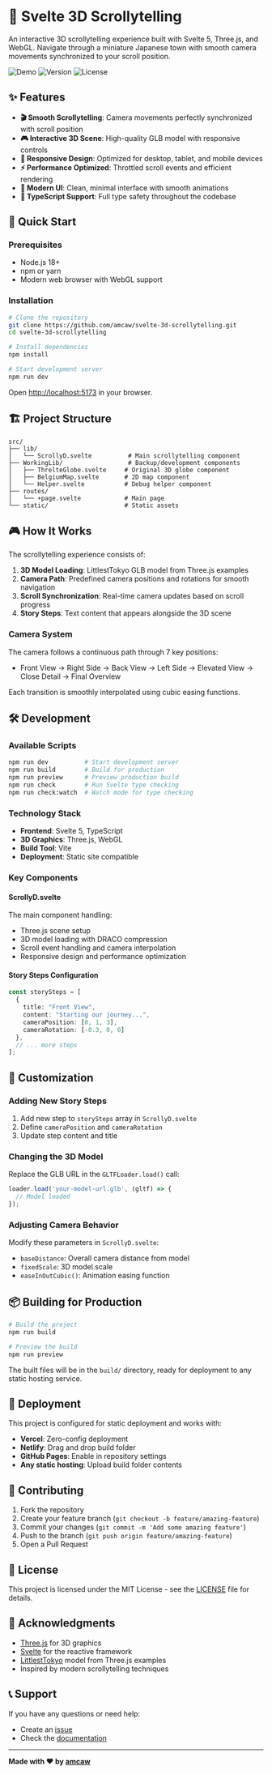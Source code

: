 # 🌟 Svelte 3D Scrollytelling

An interactive 3D scrollytelling experience built with Svelte 5, Three.js, and WebGL. Navigate through a miniature Japanese town with smooth camera movements synchronized to your scroll position.

![Demo](https://img.shields.io/badge/demo-live-brightgreen)
![Version](https://img.shields.io/badge/version-1.0.0-blue)
![License](https://img.shields.io/badge/license-MIT-green)

## ✨ Features

- **🎬 Smooth Scrollytelling**: Camera movements perfectly synchronized with scroll position
- **🎮 Interactive 3D Scene**: High-quality GLB model with responsive controls
- **📱 Responsive Design**: Optimized for desktop, tablet, and mobile devices
- **⚡ Performance Optimized**: Throttled scroll events and efficient rendering
- **🎨 Modern UI**: Clean, minimal interface with smooth animations
- **🔧 TypeScript Support**: Full type safety throughout the codebase

## 🚀 Quick Start

### Prerequisites

- Node.js 18+ 
- npm or yarn
- Modern web browser with WebGL support

### Installation

```bash
# Clone the repository
git clone https://github.com/amcaw/svelte-3d-scrollytelling.git
cd svelte-3d-scrollytelling

# Install dependencies
npm install

# Start development server
npm run dev
```

Open [http://localhost:5173](http://localhost:5173) in your browser.

## 🏗️ Project Structure

```
src/
├── lib/
│   └── ScrollyD.svelte          # Main scrollytelling component
├── WorkingLib/                  # Backup/development components
│   ├── ThrelteGlobe.svelte     # Original 3D globe component
│   ├── BelgiumMap.svelte       # 2D map component
│   └── Helper.svelte           # Debug helper component
├── routes/
│   └── +page.svelte            # Main page
└── static/                     # Static assets
```

## 🎮 How It Works

The scrollytelling experience consists of:

1. **3D Model Loading**: LittlestTokyo GLB model from Three.js examples
2. **Camera Path**: Predefined camera positions and rotations for smooth navigation
3. **Scroll Synchronization**: Real-time camera updates based on scroll progress
4. **Story Steps**: Text content that appears alongside the 3D scene

### Camera System

The camera follows a continuous path through 7 key positions:
- Front View → Right Side → Back View → Left Side → Elevated View → Close Detail → Final Overview

Each transition is smoothly interpolated using cubic easing functions.

## 🛠️ Development

### Available Scripts

```bash
npm run dev          # Start development server
npm run build        # Build for production
npm run preview      # Preview production build
npm run check        # Run Svelte type checking
npm run check:watch  # Watch mode for type checking
```

### Technology Stack

- **Frontend**: Svelte 5, TypeScript
- **3D Graphics**: Three.js, WebGL
- **Build Tool**: Vite
- **Deployment**: Static site compatible

### Key Components

#### ScrollyD.svelte
The main component handling:
- Three.js scene setup
- 3D model loading with DRACO compression
- Scroll event handling and camera interpolation
- Responsive design and performance optimization

#### Story Steps Configuration
```typescript
const storySteps = [
  {
    title: "Front View",
    content: "Starting our journey...",
    cameraPosition: [0, 1, 3],
    cameraRotation: [-0.3, 0, 0]
  },
  // ... more steps
];
```

## 🔧 Customization

### Adding New Story Steps

1. Add new step to `storySteps` array in `ScrollyD.svelte`
2. Define `cameraPosition` and `cameraRotation` 
3. Update step content and title

### Changing the 3D Model

Replace the GLB URL in the `GLTFLoader.load()` call:
```javascript
loader.load('your-model-url.glb', (gltf) => {
  // Model loaded
});
```

### Adjusting Camera Behavior

Modify these parameters in `ScrollyD.svelte`:
- `baseDistance`: Overall camera distance from model
- `fixedScale`: 3D model scale
- `easeInOutCubic()`: Animation easing function

## 📦 Building for Production

```bash
# Build the project
npm run build

# Preview the build
npm run preview
```

The built files will be in the `build/` directory, ready for deployment to any static hosting service.

## 🚢 Deployment

This project is configured for static deployment and works with:
- **Vercel**: Zero-config deployment
- **Netlify**: Drag and drop build folder
- **GitHub Pages**: Enable in repository settings
- **Any static hosting**: Upload build folder contents

## 🤝 Contributing

1. Fork the repository
2. Create your feature branch (`git checkout -b feature/amazing-feature`)
3. Commit your changes (`git commit -m 'Add some amazing feature'`)
4. Push to the branch (`git push origin feature/amazing-feature`)
5. Open a Pull Request

## 📄 License

This project is licensed under the MIT License - see the [LICENSE](LICENSE) file for details.

## 🙏 Acknowledgments

- [Three.js](https://threejs.org/) for 3D graphics
- [Svelte](https://svelte.dev/) for the reactive framework
- [LittlestTokyo](https://github.com/mrdoob/three.js/tree/dev/examples/models/gltf) model from Three.js examples
- Inspired by modern scrollytelling techniques

## 📞 Support

If you have any questions or need help:
- Create an [issue](https://github.com/amcaw/svelte-3d-scrollytelling/issues)
- Check the [documentation](https://github.com/amcaw/svelte-3d-scrollytelling/wiki)

---

**Made with ❤️ by [amcaw](https://github.com/amcaw)**
